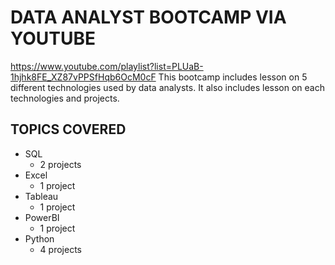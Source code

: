 # DATA ANALYST BOOTCAMP VIA YOUTUBE
https://www.youtube.com/playlist?list=PLUaB-1hjhk8FE_XZ87vPPSfHqb6OcM0cF
This bootcamp includes lesson on 5 different technologies used by data analysts.
It also includes lesson on each technologies and projects. 
## TOPICS COVERED
* SQL
  * 2 projects
* Excel
  * 1 project 
* Tableau
  * 1 project
* PowerBI
  * 1 project   
* Python
  * 4 projects 
